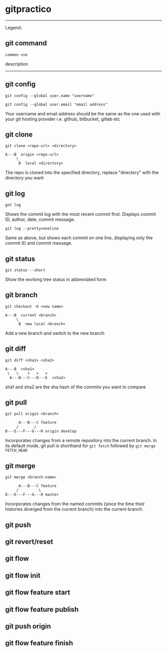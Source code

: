 # gitpractico

---
Legend:
## git command

`common use`

description

---

## git config

`git config --global user.name "username"`

`git config --global user.email "email address"`

Your username and email address should be the same as the one used with your git hosting provider i.e. github, bitbucket, gitlab etc

## git clone

`git clone <repo-url> <directory>`

```
A---B  origin <repo-url>
     \
      B  local <directory>
```

The repo is cloned into the specified directory, replace "directory" with the directory you want

## git log
`got log`

Shows the commit log with the most recent commit first. Displays commit ID, author, date, commit message.

`git log --pretty=oneline`

Same as above, but shows each commit on one line, displaying only the commit ID and commit message. 

## git status

`git status --short`

Show the working tree status in abbreviated form

## git branch

`git checkout -b <new name>`

```
A---B  current <branch>
     \
      B  new local <branch>
```

Add a new branch and switch to the new branch

## git diff

`git diff <sha1> <sha2>`

```
A---B  <sha1>
 \   \    +   +   +
  A---B---C---D---E  <sha2>
```

sha1 and sha2 are the sha hash of the commits you want to compare

## git pull

`git pull origin <branch>`

```
      A---B---C feature
     /       /
D---E---F---G---H origin develop
```

Incorporates changes from a remote repository into the current branch. In its default mode, git pull is shorthand for `git fetch` followed by `git merge FETCH_HEAD`

## git merge

`git merge <branch-name>`

```
      A---B---C feature
     /         \
D---E---F---G---H master
```

Incorporates changes from the named commits (since the time their histories diverged from the current branch) into the current branch.

## git push


## git revert/reset


## git flow


## git flow init


## git flow feature start


## git flow feature publish


## git push origin <feature>


## git flow feature finish
